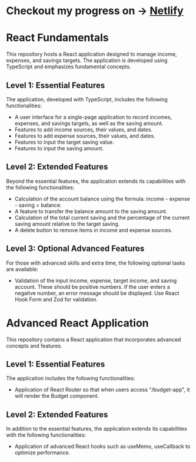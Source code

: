 # Checkout my progress on -> [Netlify](https://timely-tulumba-44d541.netlify.app/)
# React Fundamentals

This repository hosts a React application designed to manage income, expenses, and savings targets. The application is developed using TypeScript and emphasizes fundamental concepts.

## Level 1: Essential Features

The application, developed with TypeScript, includes the following functionalities:

- A user interface for a single-page application to record incomes, expenses, and savings targets, as well as the saving amount.
- Features to add income sources, their values, and dates.
- Features to add expense sources, their values, and dates.
- Features to input the target saving value.
- Features to input the saving amount.

## Level 2: Extended Features

Beyond the essential features, the application extends its capabilities with the following functionalities:

- Calculation of the account balance using the formula: income - expense - saving = balance.
- A feature to transfer the balance amount to the saving amount.
- Calculation of the total current saving and the percentage of the current saving amount relative to the target saving.
- A delete button to remove items in income and expense sources.

## Level 3: Optional Advanced Features

For those with advanced skills and extra time, the following optional tasks are available:

- Validation of the input income, expense, target income, and saving account. These should be positive numbers. If the user enters a negative number, an error message should be displayed. Use React Hook Form and Zod for validation.

# Advanced React Application

This repository contains a React application that incorporates advanced concepts and features.

## Level 1: Essential Features

The application includes the following functionalities:

- Application of React Router so that when users access "/budget-app", it will render the Budget component.

## Level 2: Extended Features

In addition to the essential features, the application extends its capabilities with the following functionalities:

- Application of advanced React hooks such as useMemo, useCallback to optimize performance.
